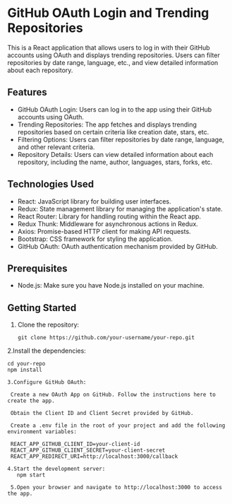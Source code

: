 # GitHub OAuth Login and Trending Repositories

This is a React application that allows users to log in with their GitHub accounts using OAuth and displays trending repositories. Users can filter repositories by date range, language, etc., and view detailed information about each repository.

## Features

- GitHub OAuth Login: Users can log in to the app using their GitHub accounts using OAuth.
- Trending Repositories: The app fetches and displays trending repositories based on certain criteria like creation date, stars, etc.
- Filtering Options: Users can filter repositories by date range, language, and other relevant criteria.
- Repository Details: Users can view detailed information about each repository, including the name, author, languages, stars, forks, etc.

## Technologies Used

- React: JavaScript library for building user interfaces.
- Redux: State management library for managing the application's state.
- React Router: Library for handling routing within the React app.
- Redux Thunk: Middleware for asynchronous actions in Redux.
- Axios: Promise-based HTTP client for making API requests.
- Bootstrap: CSS framework for styling the application.
- GitHub OAuth: OAuth authentication mechanism provided by GitHub.

## Prerequisites

- Node.js: Make sure you have Node.js installed on your machine.

## Getting Started

1. Clone the repository:

   ```shell
   git clone https://github.com/your-username/your-repo.git
   
2.Install the dependencies:

   ```shell
  cd your-repo
  npm install
  
 3.Configure GitHub OAuth:

    Create a new OAuth App on GitHub. Follow the instructions here to create the app.

    Obtain the Client ID and Client Secret provided by GitHub.

    Create a .env file in the root of your project and add the following environment variables:
    
    REACT_APP_GITHUB_CLIENT_ID=your-client-id
    REACT_APP_GITHUB_CLIENT_SECRET=your-client-secret
    REACT_APP_REDIRECT_URI=http://localhost:3000/callback
    
   4.Start the development server:
      npm start
      
    5.Open your browser and navigate to http://localhost:3000 to access the app.
